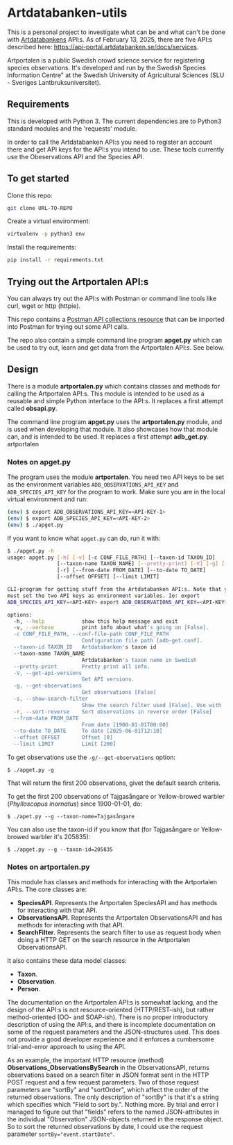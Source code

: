 # Artdatabanken-utils

This is a personal project to investigate what can be and what can't be done with [Artdatabankens](https://api-portal.artdatabanken.se/) API:s. As of February 13, 2025, there are five API:s described here: https://api-portal.artdatabanken.se/docs/services.

Artportalen is a public Swedish crowd science service for registering species observations. It's developed and run by the Swedish Species Information Centre" at the Swedish University of Agricultural Sciences (SLU - Sveriges Lantbruksuniversitet).

## Requirements

This is developed with Python 3. The current dependencies are to Python3 standard modules and  the 'requests' module.

In order to call the Artdatabanken API:s you need to register an account there and get API keys for the API:s you intend to use. These tools currently use the Obeservations API and the Species API.

## To get started

Clone this repo:
```bash
git clone URL-TO-REPO
```

Create a virtual environment:
```bash
virtualenv -p python3 env
```

Install the requirements:
```bash
pip install -r requirements.txt
```

## Trying out the Artportalen API:s

You can always try out the API:s with Postman or command line tools like curl, wget or http (httpie).

This repo contains a [Postman API collections resource]("artdatbankens-apis.postman.json") that can be imported into Postman for trying out some API calls.

The repo also contain a simple command line program **apget.py** which can be used to try out, learn and get data from the Artportalen API:s. See below.

## Design

There is a module **artportalen.py** which contains classes and methods for calling the Artportalen API:s. This module is intended to be used as a reusable and simple Python interface to the API:s. It replaces a first attempt called **obsapi.py**.

The command line program **apget.py** uses the **artportalen.py** module, and is used when developing that module. It also showcases how that module can, and is intended to be used. It replaces a first attempt **adb_get.py**.
artportalen

### Notes on apget.py

The program uses the module **artportalen**. You need two API keys to be set as the environment variables `ADB_OBSERVATIONS_API_KEY` and `ADB_SPECIES_API_KEY` for the program to work. Make sure you are in the local virtual environment and run:

```bash
(env) $ export ADB_OBSERVATIONS_API_KEY=<API-KEY-1>
(env) $ export ADB_SPECIES_API_KEY=<API-KEY-2>
(env) $ ./apget.py
```

If you want to know what `apget.py` can do, run it with:

```bash
$ ./apget.py -h
usage: apget.py [-h] [-v] [-c CONF_FILE_PATH] [--taxon-id TAXON_ID]
                [--taxon-name TAXON_NAME] [--pretty-print] [-V] [-g] [-s]
                [-r] [--from-date FROM_DATE] [--to-date TO_DATE]
                [--offset OFFSET] [--limit LIMIT]

CLI-program for getting stuff from the Artdatabanken API:s. Note that you
must set the two API keys as environment variables. Ie: export
ADB_SPECIES_API_KEY=<API-KEY> export ADB_OBSERVATIONS_API_KEY=<API-KEY>

options:
  -h, --help            show this help message and exit
  -v, --verbose         print info about what's going on [False].
  -c CONF_FILE_PATH, --conf-file-path CONF_FILE_PATH
                        Configuration file path [adb-get.conf].
  --taxon-id TAXON_ID   Artdatabanken's taxon id
  --taxon-name TAXON_NAME
                        Artdatabanken's taxon name in Swedish
  --pretty-print        Pretty print all info.
  -V, --get-api-versions
                        Get API versions.
  -g, --get-observations
                        Get observations [False]
  -s, --show-search-filter
                        Show the search filter used [False]. Use with '-g'
  -r, --sort-reverse    Sort observations in reverse order [False]
  --from-date FROM_DATE
                        From date [1900-01-01T00:00]
  --to-date TO_DATE     To date [2025-06-01T12:10]
  --offset OFFSET       Offset [0]
  --limit LIMIT         Limit [200]
```

To get observations use the `-g/--get-observations` option:

```
$ ./apget.py -g
```
That will return the first 200 observations, givet the default search criteria. 

To get the first 200 observations of Tajgasångare or Yellow-browed warbler (*Phylloscopus inornatus*) since 1900-01-01, do:

```
$ ./apet.py --g --taxon-name=Tajgasångare
```

You can also use the taxon-id if you know that (for Tajgasångare or Yellow-browed warbler it's 205835):

```
$ ./apget.py --g --taxon-id=205835
```

### Notes on artportalen.py

This module has classes and methods for interacting with the Artportalen API:s. The core classes are:

* **SpeciesAPI**. Represents the Artportalen SpeciesAPI and has methods for interacting with that API.
* **ObservationsAPI**. Represents the Artportalen ObservationsAPI and has methods for interacting with that API.
* **SearchFilter**. Represents the search filter to use as request body when doing a HTTP GET on the search resource in the Artportalen ObservationsAPI.

It also contains these data model classes:

* **Taxon**.
* **Observation**.
* **Person**.

The documentation on the Artportalen API:s is somewhat lacking, and the design of the API:s is not resource-oriented (HTTP/REST-ish), but rather method-oriented (OO- and SOAP-ish). There is no proper introductory description of using the API:s, and there is incomplete documentation on some of the request parameters and the JSON-structures used. This does not provide a good developer experience and it enforces a cumbersome trial-and-error approach to using the API.

As an example, the important HTTP resource (method) **Observations_ObservationsBySearch** in the ObservationsAPI, returns observations based on a search filter in JSON format sent in the HTTP POST request and a few request parameters. Two of those request parameters are "sortBy" and "sortOrder", which affect the order of the returned observations. The only description of "sortBy" is that it's a string which specifies which "Field to sort by.". Nothing more. By trial and error I managed to figure out that "fields" refers to the named JSON-attributes in the individual "Observation" JSON-objects returned in the response object. So to sort the returned observations by date, I could use the request parameter `sortBy="event.startDate"`.


